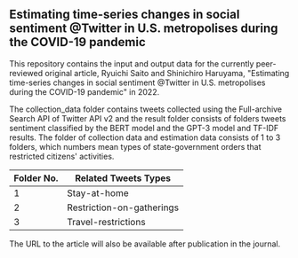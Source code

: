 ## Estimating time-series changes in social sentiment @Twitter in U.S. metropolises during the COVID-19 pandemic

This repository contains the input and output data for the currently peer-reviewed original article, Ryuichi Saito and Shinichiro Haruyama, "Estimating time-series changes in social sentiment @Twitter in U.S. metropolises during the COVID-19 pandemic" in 2022.

The collection_data folder contains tweets collected using the Full-archive Search API of Twitter API v2 and the result folder consists of folders tweets sentiment classified by the BERT model and the GPT-3 model and TF-IDF results. The folder of collection data and estimation data consists of 1 to 3 folders, which numbers mean types of state-government orders that restricted citizens' activities.

| Folder No.| Related Tweets Types |
| --- | --- |
| 1 | Stay-at-home |
| 2 | Restriction-on-gatherings |
| 3 | Travel-restrictions |

The URL to the article will also be available after publication in the journal.

